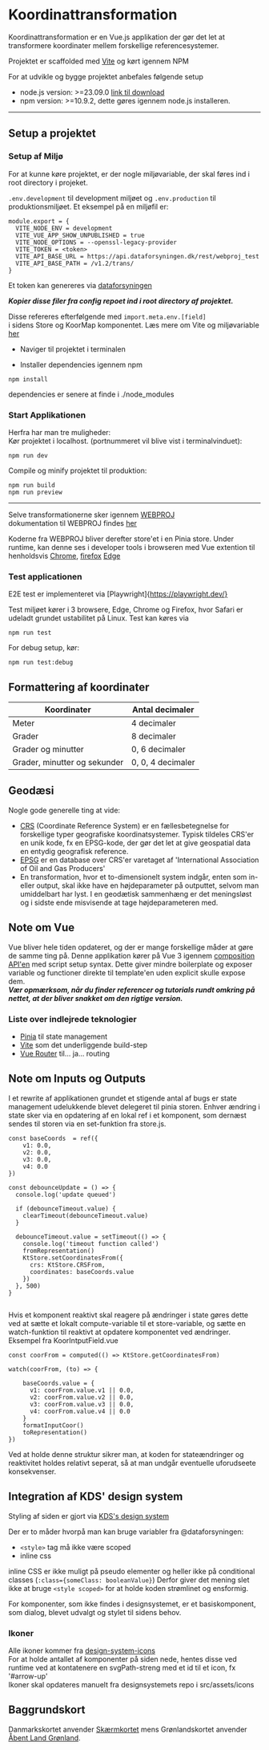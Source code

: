 # Koordinattransformation

Koordinattransformation er en Vue.js applikation der gør det let at transformere koordinater mellem forskellige referencesystemer.

Projektet er scaffolded med [Vite](https://vitejs.dev/) og kørt igennem NPM

For at udvikle og bygge projektet anbefales følgende setup
- node.js version: >=23.09.0 [link til download](https://nodejs.org/en/)
- npm version: >=10.9.2, dette gøres igennem node.js installeren.

---

## Setup a projektet

### Setup af Miljø
For at kunne køre projektet, er der nogle miljøvariable, der skal føres ind i root directory i projeket.

`.env.development` til development miljøet og
`.env.production` til produktionsmiljøet.
Et eksempel på en miljøfil er:

```
module.export = {
  VITE_NODE_ENV = development
  VITE_VUE_APP_SHOW_UNPUBLISHED = true
  VITE_NODE_OPTIONS = --openssl-legacy-provider
  VITE_TOKEN = <token>
  VITE_API_BASE_URL = https://api.dataforsyningen.dk/rest/webproj_test
  VITE_API_BASE_PATH = /v1.2/trans/
}
```
Et token kan genereres via [dataforsyningen](https://dataforsyningen.dk/)

***Kopier disse filer fra config repoet ind i root directory af projektet.***

Disse refereres efterfølgende med `import.meta.env.[field]` <br> i sidens Store og KoorMap komponentet.
Læs mere om Vite og miljøvariable [her](https://vitejs.dev/guide/env-and-mode.html)


- Naviger til projektet i terminalen <br>

- Installer dependencies igennem npm
```
npm install
```
dependencies er senere at finde i ./node_modules


### Start Applikationen

Herfra har man tre muligheder: <br>
Kør projektet i localhost. (portnummeret vil blive vist i terminalvinduet):
```
npm run dev
```
Compile og minify projektet til produktion:
```
npm run build
npm run preview
```
***

Selve transformationerne sker igennem [WEBPROJ](https://github.com/SDFIdk/WEBPROJ/tree/master) <br>
dokumentation til WEBPROJ findes [her](https://docs.dataforsyningen.dk/#webproj)

Koderne fra WEBPROJ bliver derefter store'et i en Pinia store. Under runtime, kan denne ses i developer tools i browseren med Vue extention til henholdsvis [Chrome](https://chrome.google.com/webstore/detail/vuejs-devtools/nhdogjmejiglipccpnnnanhbledajbpd),
[firefox](https://devtools.vuejs.org/)
[Edge](https://microsoftedge.microsoft.com/addons/detail/vuejs-devtools/olofadcdnkkjdfgjcmjaadnlehnnihnl)

### Test applicationen
E2E test er implementeret via [Playwright]{https://playwright.dev/} <br>

Test miljøet kører i 3 browsere, Edge, Chrome og Firefox, hvor Safari er udeladt grundet ustabilitet på Linux.
Test kan køres via
```
npm run test
```

For debug setup, kør:
```
npm run test:debug
```

## Formattering af koordinater
| Koordinater                  | Antal decimaler   |
| ---------------------------- | ----------------- |
| Meter                        | 4 decimaler       |
| Grader                       | 8 decimaler       |
| Grader og minutter           | 0, 6 decimaler    |
| Grader, minutter og sekunder | 0, 0, 4 decimaler |


## Geodæsi
Nogle gode generelle ting at vide:
- [CRS](https://en.wikipedia.org/wiki/Spatial_reference_system) (Coordinate Reference System) er en fællesbetegnelse for forskellige typer geografiske koordinatsystemer. Typisk tildeles CRS'er en unik kode, fx en EPSG-kode, der gør det let at give geospatial data en entydig geografisk reference.<br>
- [EPSG](https://epsg.io/) er en database over CRS'er varetaget af 'International Association of Oil and Gas Producers'
- En transformation, hvor et to-dimensionelt system indgår, enten som in- eller output, skal ikke have en højdeparameter på outputtet, selvom man umiddelbart har lyst. I en geodætisk sammenhæng er det meningsløst og i sidste ende misvisende at tage højdeparameteren med.


## Note om Vue
Vue bliver hele tiden opdateret, og der er mange forskellige måder at gøre de samme ting på.
Denne applikation kører på Vue 3 igennem [composition API'en](https://vuejs.org/guide/extras/composition-api-faq.html) med script setup syntax. Dette giver mindre boilerplate og exposer variable og functioner direkte til template'en uden explicit skulle expose dem. <br>
***Vær opmærksom, når du finder referencer og tutorials rundt omkring på nettet, at der bliver snakket om den rigtige version.***
### Liste over indlejrede teknologier
- [Pinia](https://pinia.vuejs.org/) til state management
- [Vite](https://vitejs.dev/) som det underliggende build-step
- [Vue Router](https://router.vuejs.org/) til... ja... routing


## Note om Inputs og Outputs

I et rewrite af applikationen grundet et stigende antal af bugs er state management udelukkende blevet delegeret til
pinia storen. Enhver ændring i state sker via en opdatering af en lokal ref i et komponent, som dernæst sendes til
storen via en set-funktion fra store.js. <br>
```
const baseCoords  = ref({
    v1: 0.0,
    v2: 0.0,
    v3: 0.0,
    v4: 0.0
})

const debounceUpdate = () => {
  console.log('update queued')
  
  if (debounceTimeout.value) {
    clearTimeout(debounceTimeout.value)
  }

  debounceTimeout.value = setTimeout(() => {
    console.log('timeout function called')
    fromRepresentation()
    KtStore.setCoordinatesFrom({
      crs: KtStore.CRSFrom,
      coordinates: baseCoords.value
    })
  }, 500)
}


```


Hvis et komponent reaktivt skal reagere på ændringer i state gøres dette 
ved at sætte et lokalt compute-variable til et store-variable, og sætte en watch-funktion til 
reaktivt at opdatere komponentet ved ændringer.
Eksempel fra KoorIntputField.vue
```
const coorFrom = computed(() => KtStore.getCoordinatesFrom)

watch(coorFrom, (to) => {

    baseCoords.value = {
      v1: coorFrom.value.v1 || 0.0,
      v2: coorFrom.value.v2 || 0.0,
      v3: coorFrom.value.v3 || 0.0,
      v4: coorFrom.value.v4 || 0.0
    }
    formatInputCoor()
    toRepresentation()
})

```
Ved at holde denne struktur sikrer man, at koden for stateændringer og reaktivitet holdes relativt seperat,
så at man undgår eventuelle uforudseete konsekvenser.

## Integration af KDS' design system
Styling af siden er gjort via [KDS's design system](https://github.com/sdfidk/designsystem)

Der er to måder hvorpå man kan bruge variabler fra @dataforsyningen:
- `<style>` tag må ikke være scoped
- inline css

inline CSS er ikke muligt på pseudo elementer og heller ikke på conditional classes (`:class={someClass: booleanValue}`)
Derfor giver det mening slet ikke at bruge `<style scoped>` for at holde koden strømlinet og ensformig.

For komponenter, som ikke findes i designsystemet, er et basiskomponent, som dialog, blevet udvalgt og 
stylet til sidens behov.

### Ikoner
Alle ikoner kommer fra [design-system-icons](https://sdfidk.github.io/design-system-icons/) <br>
For at holde antallet af komponenter på siden nede, hentes disse ved runtime ved at kontatenere en svgPath-streng
med et id til et icon, fx '#arrow-up' <br>
Ikoner skal opdateres manuelt fra designsystemets repo i src/assets/icons

## Baggrundskort
Danmarkskortet anvender [Skærmkortet](https://dataforsyningen.dk/data/962) mens Grønlandskortet anvender [Åbent Land Grønland](https://dataforsyningen.dk/data/4771).
